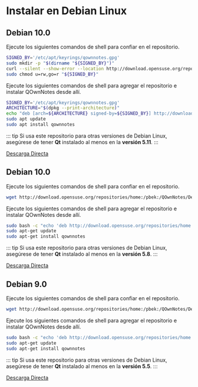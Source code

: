 # Instalar en Debian Linux

## Debian 10.0

Ejecute los siguientes comandos de shell para confiar en el repositorio.

```bash
SIGNED_BY='/etc/apt/keyrings/qownnotes.gpg'
sudo mkdir -p "$(dirname "${SIGNED_BY}")"
curl --silent --show-error --location http://download.opensuse.org/repositories/home:/pbek:/QOwnNotes/Debian_11/Release.key | gpg --dearmor | sudo tee "${SIGNED_BY}" > /dev/null
sudo chmod u=rw,go=r "${SIGNED_BY}"
```

Ejecute los siguientes comandos de shell para agregar el repositorio e instalar QOwnNotes desde allí.

```bash
SIGNED_BY='/etc/apt/keyrings/qownnotes.gpg'
ARCHITECTURE="$(dpkg --print-architecture)"
echo "deb [arch=${ARCHITECTURE} signed-by=${SIGNED_BY}] http://download.opensuse.org/repositories/home:/pbek:/QOwnNotes/Debian_11/ /" | sudo tee /etc/apt/sources.list.d/qownnotes.list > /dev/null
sudo apt update
sudo apt install qownnotes
```

::: tip
Si usa este repositorio para otras versiones de Debian Linux, asegúrese de tener **Qt** instalado al menos en la **versión 5.11**.
:::

[Descarga Directa](https://download.opensuse.org/repositories/home:/pbek:/QOwnNotes/Debian_11)

## Debian 10.0

Ejecute los siguientes comandos de shell para confiar en el repositorio.

```bash
wget http://download.opensuse.org/repositories/home:/pbek:/QOwnNotes/Debian_10/Release.key -O - | sudo apt-key add -
```

Ejecute los siguientes comandos de shell para agregar el repositorio e instalar QOwnNotes desde allí.

```bash
sudo bash -c "echo 'deb http://download.opensuse.org/repositories/home:/pbek:/QOwnNotes/Debian_10/ /' >> /etc/apt/sources.list.d/qownnotes.list"
sudo apt-get update
sudo apt-get install qownnotes
```

::: tip
Si usa este repositorio para otras versiones de Debian Linux, asegúrese de tener **Qt** instalado al menos en la **versión 5.8**.
:::

[Descarga Directa](https://download.opensuse.org/repositories/home:/pbek:/QOwnNotes/Debian_10)

## Debian 9.0

Ejecute los siguientes comandos de shell para confiar en el repositorio.

```bash
wget http://download.opensuse.org/repositories/home:/pbek:/QOwnNotes/Debian_9.0/Release.key -O - | sudo apt-key add -
```

Ejecute los siguientes comandos de shell para agregar el repositorio e instalar QOwnNotes desde allí.

```bash
sudo bash -c "echo 'deb http://download.opensuse.org/repositories/home:/pbek:/QOwnNotes/Debian_9.0/ /' >> /etc/apt/sources.list.d/qownnotes.list"
sudo apt-get update
sudo apt-get install qownnotes
```

::: tip
Si usa este repositorio para otras versiones de Debian Linux, asegúrese de tener **Qt** instalado al menos en la **versión 5.5**.
:::

[Descarga Directa](https://download.opensuse.org/repositories/home:/pbek:/QOwnNotes/Debian_9.0)
